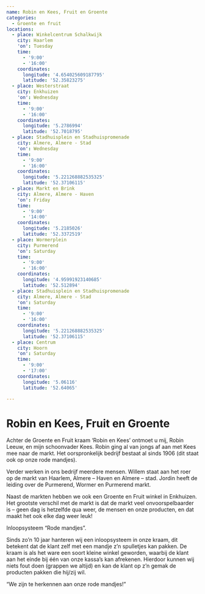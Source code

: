 ```yaml
---
name: Robin en Kees, Fruit en Groente
categories:
  - Groente en fruit
locations:
  - place: Winkelcentrum Schalkwijk
    city: Haarlem
    'on': Tuesday
    time:
      - '9:00'
      - '16:00'
    coordinates:
      longitude: '4.654025609187795'
      latitude: '52.35823275'
  - place: Westerstraat
    city: Enkhuizen
    'on': Wednesday
    time:
      - '9:00'
      - '16:00'
    coordinates:
      longitude: '5.2786994'
      latitude: '52.7018795'
  - place: Stadhuisplein en Stadhuispromenade
    city: Almere, Almere - Stad
    'on': Wednesday
    time:
      - '9:00'
      - '16:00'
    coordinates:
      longitude: '5.221268882535325'
      latitude: '52.37106115'
  - place: Markt en Brink
    city: Almere, Almere - Haven
    'on': Friday
    time:
      - '9:00'
      - '14:00'
    coordinates:
      longitude: '5.2185026'
      latitude: '52.3372519'
  - place: Wormerplein
    city: Purmerend
    'on': Saturday
    time:
      - '9:00'
      - '16:00'
    coordinates:
      longitude: '4.95991923140685'
      latitude: '52.512894'
  - place: Stadhuisplein en Stadhuispromenade
    city: Almere, Almere - Stad
    'on': Saturday
    time:
      - '9:00'
      - '16:00'
    coordinates:
      longitude: '5.221268882535325'
      latitude: '52.37106115'
  - place: Centrum
    city: Hoorn
    'on': Saturday
    time:
      - '9:00'
      - '17:00'
    coordinates:
      longitude: '5.06116'
      latitude: '52.64065'

---
```


# Robin en Kees, Fruit en Groente

Achter de Groente en Fruit kraam ‘Robin en Kees’ ontmoet u mij, Robin Leeuw, en mijn schoonvader Kees. Robin ging al van jongs af aan met Kees mee naar de markt. Het oorspronkelijk bedrijf bestaat al sinds 1906 (dit staat ook op onze rode mandjes).

Verder werken in ons bedrijf meerdere mensen. Willem staat aan het roer op de markt van Haarlem, Almere – Haven en Almere – stad. Jordin heeft de leiding over de Purmerend, Wormer en Purmerend markt.

Naast de markten hebben we ook een Groente en Fruit winkel in Enkhuizen. Het grootste verschil met de markt is dat de markt veel onvoorspelbaarder is – geen dag is hetzelfde qua weer, de mensen en onze producten, en dat maakt het ook elke dag weer leuk!

Inloopsysteem “Rode mandjes”.

Sinds zo’n 10 jaar hanteren wij een inloopsysteem in onze kraam, dit betekent dat de klant zelf met een mandje z’n spulletjes kan pakken. De kraam is als het ware een soort kleine winkel geworden, waarbij de klant aan het einde bij één van onze kassa’s kan afrekenen. Hierdoor kunnen wij niets fout doen (grappen we altijd) en kan de klant op z’n gemak de producten pakken die hij/zij wil.

“We zijn te herkennen aan onze rode mandjes!”
